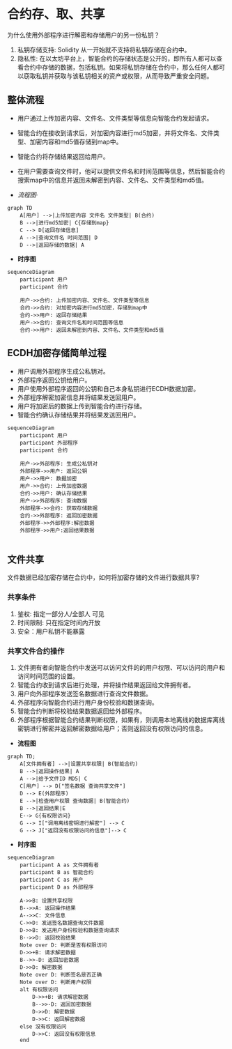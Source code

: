 # 合约存、取、共享

为什么使用外部程序进行解密和存储用户的另一份私钥？

1. 私钥存储支持: Solidity 从一开始就不支持将私钥存储在合约中。
2. 隐私性: 在以太坊平台上，智能合约的存储状态是公开的，即所有人都可以查看合约中存储的数据，包括私钥。如果将私钥存储在合约中，那么任何人都可以窃取私钥并获取与该私钥相关的资产或权限，从而导致严重安全问题。

## 整体流程

- 用户通过上传加密内容、文件名、文件类型等信息向智能合约发起请求。
- 智能合约在接收到请求后，对加密内容进行md5加密，并将文件名、文件类型、加密内容和md5值存储到map中。
- 智能合约将存储结果返回给用户。
- 在用户需要查询文件时，他可以提供文件名和时间范围等信息，然后智能合约搜索map中的信息并返回未解密到内容、文件名、文件类型和md5值。

- **流程图*·*

```mermaid
graph TD
    A[用户] -->|上传加密内容 文件名 文件类型| B(合约)
    B -->|进行md5加密| C{存储到map}
    C --> D[返回存储信息]
    A -->|查询文件名 时间范围| D 
    D -->|返回存储的数据| A
```

- **时序图**

```mermaid
sequenceDiagram
    participant 用户
    participant 合约

    用户->>合约: 上传加密内容、文件名、文件类型等信息
    合约->>合约: 对加密内容进行md5加密，存储到map中
    合约->>用户: 返回存储结果
    用户->>合约: 查询文件名和时间范围等信息
    合约->>用户: 返回未解密到内容、文件名、文件类型和md5值

```

## ECDH加密存储简单过程

- 用户调用外部程序生成公私钥对。
- 外部程序返回公钥给用户。
- 用户使用外部程序返回的公钥和自己本身私钥进行ECDH数据加密。
- 外部程序解密加密信息并将结果发送回用户。
- 用户将加密后的数据上传到智能合约进行存储。
- 智能合约确认存储结果并将结果发送回用户。

```mermaid
sequenceDiagram
    participant 用户
    participant 外部程序
    participant 合约

    用户->>外部程序: 生成公私钥对
    外部程序->>用户: 返回公钥
    用户->>用户: 数据加密
    用户->>合约: 上传加密数据
    合约->>用户: 确认存储结果
    用户->>外部程序: 查询数据
    外部程序->>合约: 获取存储数据
    合约->>外部程序: 返回加密数据
    外部程序->>外部程序:解密数据
    外部程序->>用户:返回结果数据
   
```

## 文件共享

文件数据已经加密存储在合约中，如何将加密存储的文件进行数据共享?

### 共享条件

1. 鉴权: 指定一部分人/全部人 可见
2. 时间限制: 只在指定时间内开放
3. 安全：用户私钥不能暴露

### 共享文件合约操作

1. 文件拥有者向智能合约中发送可以访问文件的的用户权限、可以访问的用户和访问时间范围的设置。
2. 智能合约收到请求后进行处理，并将操作结果返回给文件拥有者。
3. 用户向外部程序发送签名数据进行查询文件数据。
4. 外部程序向智能合约进行用户身份校验和数据查询。
5. 智能合约判断将校验结果数据返回给外部程序。
6. 外部程序根据智能合约结果判断权限，如果有，则调用本地离线的数据库离线密钥进行解密并返回解密数据给用户；否则返回没有权限访问的信息。

- **流程图**

```mermaid
graph TD;
    A[文件拥有者] -->|设置共享权限| B(智能合约)
    B -->|返回操作结果| A
    A -->|给予文件ID MD5| C
    C[用户] --> D["签名数据 查询共享文件"] 
    D --> E(外部程序)
    E -->|检查用户权限 查询数据| B(智能合约)
    B -->|返回结果|E
    E--> G{有权限访问} 
    G --> I["调用离线密钥进行解密"] --> C
    G --> J["返回没有权限访问的信息"]--> C

```

- **时序图**

```mermaid
sequenceDiagram
    participant A as 文件拥有者
    participant B as 智能合约
    participant C as 用户
    participant D as 外部程序

    A->>B: 设置共享权限
    B-->>A: 返回操作结果
    A-->>C: 文件信息
    C->>D: 发送签名数据查询文件数据
    D->>B: 发送用户身份校验和数据查询请求
    B-->>D: 返回校验结果
    Note over D: 判断是否有权限访问
    D->>+B: 请求解密数据
    B-->>-D: 返回加密数据
    D->>D: 解密数据
    Note over D: 判断签名是否正确
    Note over D: 判断用户权限
    alt 有权限访问
        D->>+B: 请求解密数据
        B-->>-D: 返回加密数据
        D->>D: 解密数据
        D->>C: 返回解密数据
    else 没有权限访问
        D->>C: 返回没有权限信息
    end

```
